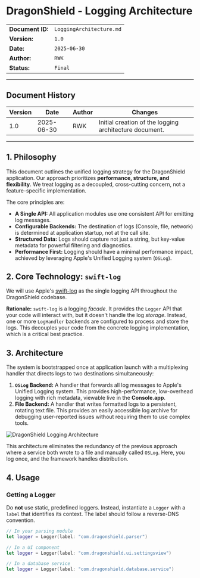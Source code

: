 # DragonShield - Logging Architecture

| | |
|---|---|
| **Document ID:** | `LoggingArchitecture.md` |
| **Version:** | `1.0` |
| **Date:** | `2025-06-30` |
| **Author:** | `RWK` |
| **Status:** | `Final` |

---
## Document History

| Version | Date | Author | Changes |
|---|---|---|---|
| 1.0 | 2025-06-30 | RWK | Initial creation of the logging architecture document. |

---

## 1. Philosophy

This document outlines the unified logging strategy for the DragonShield application. Our approach prioritizes **performance, structure, and flexibility**. We treat logging as a decoupled, cross-cutting concern, not a feature-specific implementation.

The core principles are:
-   **A Single API:** All application modules use one consistent API for emitting log messages.
-   **Configurable Backends:** The destination of logs (Console, file, network) is determined at application startup, not at the call site.
-   **Structured Data:** Logs should capture not just a string, but key-value metadata for powerful filtering and diagnostics.
-   **Performance First:** Logging should have a minimal performance impact, achieved by leveraging Apple's Unified Logging system (`OSLog`).

## 2. Core Technology: `swift-log`

We will use Apple's [swift-log](https://github.com/apple/swift-log) as the single logging API throughout the DragonShield codebase.

**Rationale:** `swift-log` is a logging *facade*. It provides the `Logger` API that your code will interact with, but it doesn't handle the log *storage*. Instead, one or more `LogHandler` backends are configured to process and store the logs. This decouples your code from the concrete logging implementation, which is a critical best practice.

## 3. Architecture

The system is bootstrapped once at application launch with a multiplexing handler that directs logs to two destinations simultaneously:

1.  **`OSLog` Backend:** A handler that forwards all log messages to Apple's Unified Logging system. This provides high-performance, low-overhead logging with rich metadata, viewable live in the **Console.app**.
2.  **File Backend:** A handler that writes formatted logs to a persistent, rotating text file. This provides an easily accessible log archive for debugging user-reported issues without requiring them to use complex tools.

![DragonShield Logging Architecture](https://i.imgur.com/G5gDkS1.png)

This architecture eliminates the redundancy of the previous approach where a service both wrote to a file and manually called `OSLog`. Here, you log once, and the framework handles distribution.

## 4. Usage

### Getting a Logger

Do **not** use static, predefined loggers. Instead, instantiate a `Logger` with a `label` that identifies its context. The label should follow a reverse-DNS convention.

```swift
// In your parsing module
let logger = Logger(label: "com.dragonshield.parser")

// In a UI component
let logger = Logger(label: "com.dragonshield.ui.settingsview")

// In a database service
let logger = Logger(label: "com.dragonshield.database.service")
